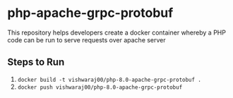 # php-apache-grpc-protobuf
This repository helps developers create a docker container whereby a PHP code can be run to serve requests over apache server

## Steps to Run

1. `docker build -t vishwaraj00/php-8.0-apache-grpc-protobuf .`
2. `docker push vishwaraj00/php-8.0-apache-grpc-protobuf`


